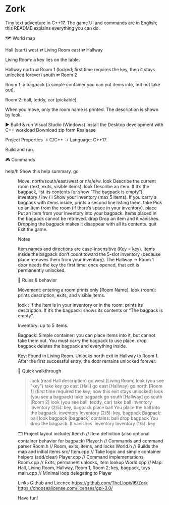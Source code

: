 # Zork

Tiny text adventure in C++17. The game UI and commands are in English; this README explains everything you can do.

🗺️ World map

Hall (start)
west ⇄ Living Room
east ⇄ Hallway

Living Room: a key lies on the table.

Hallway
north ⇄ Room 1 (locked; first time requires the key, then it stays unlocked forever)
south ⇄ Room 2

Room 1: a bagpack (a simple container you can put items into, but not take out).

Room 2: ball, teddy, car (pickable).

When you move, only the room name is printed. The description is shown by look.

▶️ Build & run
Visual Studio (Windows)
Install the Desktop development with C++ workload
Download zip form Realease

Project Properties → C/C++ → Language: C++17.

Build and run.

🎮 Commands

help/h	                Show this help summary.
go <dir>	              Move: north/south/east/west or n/s/e/w.
look	                  Describe the current room (text, exits, visible items).
look <item>	            Describe an item. If it’s the bagpack, list its contents (or show “The bagpack is empty”).
inventory / inv / i	    Show your inventory (max 5 items). If you carry a bagpack with items inside, prints a second line listing them.
take <item>	            Pick up an item from the room (if there’s space in your inventory).
place <item>	          Put an item from your inventory into your bagpack. Items placed in the bagpack cannot be retrieved.
drop <item>	            Drop an item and it vanishes. Dropping the bagpack makes it disappear with all its contents.
quit	                  Exit the game.

Notes

Item names and directions are case-insensitive (Key = key).
Items inside the bagpack don’t count toward the 5-slot inventory (because place removes them from your inventory).
The Hallway → Room 1 door needs the key the first time; once opened, that exit is permanently unlocked.

🧠 Rules & behavior

Movement: entering a room prints only [Room Name].
look (room): prints description, exits, and visible items.

look <item>:
If the item is in your inventory or in the room: prints its description.
If it’s the bagpack: shows its contents or “The bagpack is empty”.

Inventory: up to 5 items.

Bagpack:
Simple container: you can place items into it, but cannot take them out.
You must carry the bagpack to use place.
drop bagpack deletes the bagpack and everything inside.

Key:
Found in Living Room.
Unlocks north exit in Hallway to Room 1.
After the first successful entry, the door remains unlocked forever.

🏁 Quick walkthrough
> look
(read Hall description)
> go west
[Living Room]
> look
(you see "key")
> take key
> go east
[Hall]
> go east
[Hallway]
> go north
[Room 1]     (first time required the key; now this exit stays unlocked)
> look
(you see a bagpack)
> take bagpack
> go south
[Hallway]
> go south
[Room 2]
> look
(you see ball, teddy, car)
> take ball
> inventory
Inventory (2/5): key, bagpack
> place ball
You place the ball into the bagpack.
> inventory
Inventory (2/5): key, bagpack
Bagpack: ball
> look bagpack
[bagpack] contains: ball
> drop bagpack
You drop the bagpack. It vanishes.
> inventory
Inventory (1/5): key

🗂️ Project layout
include/
  Item.h      // Item definition (also optional container behavior for bagpack)
  Player.h    // Commands and command parser
  Room.h      // Room, exits, items, and locks
  World.h     // Builds the map and initial items
src/
  Item.cpp    // Take logic and simple container helpers (add/clear)
  Player.cpp  // Command implementations
  Room.cpp    // Exits, permanent unlocks, item lookup
  World.cpp   // Map: Hall, Living Room, Hallway, Room 1, Room 2; key, bagpack, toys
  main.cpp    // Minimal loop delegating to Player

Links Github and Licence
  https://github.com/TheLlopis16/Zork
  https://choosealicense.com/licenses/gpl-3.0/

Have fun!
